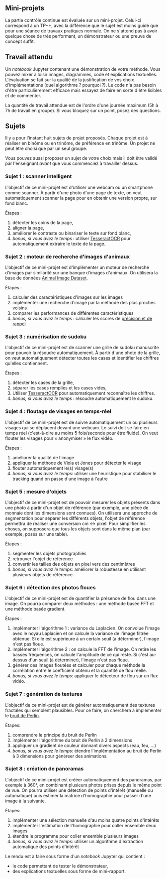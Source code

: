 Mini-projets
------------

La partie contrôle continue est évaluée sur un mini-projet. Celui-ci correspond à un TP++, avec la différence que le sujet est moins guidé que pour une séance de travaux pratiques normale. On ne s'attend pas à avoir quelque chose de très performant, un démonstrateur ou une preuve de concept suffit.

## Travail attendu

Un *notebook* Jupyter contenant une démonstration de votre méthode. Vous pouvez mixer à loisir images, diagrammes, code et explications textuelles. L'évaluation se fait sur la qualité de la justification de vos choix d'implémentations (quel algorithme ? pourquoi ?). Le code n'a pas besoin d'être particulièrement efficace mais essayez de faire en sorte d'être lisibles et de commenter.

La quantité de travail attendue est de l'ordre d'une journée maximum (5h à 7h de travail en groupe). Si vous bloquez sur un point, posez des questions.

## Sujets

Il y a pour l'instant huit sujets de projet proposés. Chaque projet est à réaliser en binôme ou en trinôme, de préférence en trinôme. Un projet ne peut être choisi que par un seul groupe.

Vous pouvez aussi proposer un sujet de votre choix mais il doit être validé par l'enseignant *avant* que vous commenciez à travailler dessus.

### Sujet 1 : scanner intelligent

L'objectif de ce mini-projet est d'utiliser une webcam ou un smartphone comme scanner. À partir d'une photo d'une page de texte, on veut automatiquement scanner la page pour en obtenir une version propre, sur fond blanc.

Étapes :
1. détecter les coins de la page,
2. aligner la page,
3. améliorer le contraste ou binariser le texte sur fond blanc,
4. *bonus, si vous avez le temps* : utiliser [TesseractOCR](https://pypi.org/project/pytesseract/) pour automatiquement extraire le texte de la page.

### Sujet 2 : moteur de recherche d'images d'animaux

L'objectif de ce mini-projet est d'implémenter un moteur de recherche d'images par similarité sur une banque d'images d'animaux. On utilisera la base de données [Animal Image Dataset](https://www.kaggle.com/ashishsaxena2209/animal-image-datasetdog-cat-and-panda).

Étapes :
1. calculer des caractéristiques d'images sur les images
2. implémenter une recherche d'image par la méthode des plus proches voisins
3. comparer les performances de différentes caractéristiques
4. *bonus, si vous avez le temps* : calculer les scores de [précision et de rappel](https://fr.wikipedia.org/wiki/Pr%C3%A9cision_et_rappel)

### Sujet 3 : numérisation de sudoku

L'objectif de ce mini-projet est de scanner une grille de sudoku manuscrite pour pouvoir la résoudre automatiquement. À partir d'une photo de la grille, on veut automatiquement détecter toutes les cases et identifier les chiffres qu'elles contiennent.

Étapes :
1. détecter les cases de la grille,
2. séparer les cases remplies et les cases vides,
3. Utiliser [TesseractOCR](https://pypi.org/project/pytesseract/) pour automatiquement reconnaître les chiffres.
4. *bonus, si vous avez le temps* : résoudre automatiquement le sudoku.

### Sujet 4 : floutage de visages en temps-réel

L'objectif de ce mini-projet est de suivre automatiquement un ou plusieurs visages qui se déplacent devant une webcam. Le suivi doit se faire en temps réel (c'est-à-dire au moins 5 fois/seconde pour être fluide). On veut flouter les visages pour « anonymiser » le flux vidéo.

Étapes :
1. améliorer la qualité de l'image
2. appliquer la méthode de Viola et Jones pour détecter le visage
3. flouter automatiquement le(s) visage(s)
4. *bonus, si vous avez le temps*: utiliser une heuristique pour stabiliser le tracking quand on passe d'une image à l'autre

### Sujet 5 : mesure d'objets

L'objectif de ce mini-projet est de pouvoir mesurer les objets présents dans une photo à partir d'un objet de référence (par exemple, une pièce de monnaie dont les dimensions sont connues). On utilisera une approche de segmentation pour séparer les différents objets, l'objet de référence permettra de réaliser une conversion cm <-> pixel. Pour simplifier les choses, on supposera que tous les objets sont dans le même plan (par exemple, posés sur une table).

Étapes :
1. segmenter les objets photographiés
2. retrouver l'objet de référence
3. convertir les tailles des objets en pixel vers des centimètres
4. *bonus, si vous avez le temps*: améliorer la robustesse en utilisant plusieurs objets de référence.

### Sujet 6 : détection des photos floues

L'objectif de ce mini-projet est de quantifier la présence de flou dans une image. On pourra comparer deux méthodes : une méthode basée FFT et une méthode basée gradient.

Étapes :
1. implémenter l'algorithme 1 : variance du Laplacien. On convolue l'image avec le noyau Laplacien et on calcule la variance de l'image filtrée obtenue. Si elle est supérieure à un certain seuil (à déterminer), l'image n'est pas floue.
2. implémenter l'algorithme 2 : on calcule la FFT de l'image. On retire les basses fréquences, on calcule l'amplitude de ce qui reste. Si c'est au-dessus d'un seuil (à déterminer), l'image n'est pas floue. 
3. générer des images floutées et calculer pour chaque méthode la corrélation entre le coefficient obtenu et la quantité de flou réelle.
4. *bonus, si vous avez le temps*: appliquer le détecteur de flou sur un flux vidéo.

### Sujet 7 : génération de textures

L'objectif de ce mini-projet est de générer automatiquement des textures fractales qui semblent plausibles. Pour ce faire, on cherchera à implémenter le [bruit de Perlin](https://fr.wikipedia.org/wiki/Bruit_de_Perlin).

Étapes:
1. comprendre le principe du bruit de Perlin
1. implémenter l'algorithme du bruit de Perlin à 2 dimensions
2. appliquer un gradient de couleur donnant divers aspects (eau, feu, …)
3. *bonus, si vous avez le temps*: étendre l'implémentation au bruit de Perlin à 3 dimensions pour généreer des animations.

### Sujet 8 : création de panoramas

L'objectif de ce mini-projet est crééer automatiquement des panoramas, par exemple à 360°, en combinant plusieurs photos prises depuis le même point de vue. On pourra utiliser une détection de points d'intérêt (manuelle ou automatique) puis estimer la matrice d'homographie pour passer d'une image à la suivante.

Étapes:
1. implémenter une sélection manuelle d'au moins quatre points d'intérêts
2. implémenter l'estimation de l'homographie pour coller ensemble deux images
3. étendre le programme pour coller ensemble plusieurs images
4. *bonus, si vous avez le temps*: utiliser un algorithme d'extraction automatique des points d'intérêt

Le rendu est à faire sous forme d'un *notebook* Jupyter qui contient :
- le code permettant de tester le démonstrateur,
- des explications textuelles sous forme de mini-rapport.
